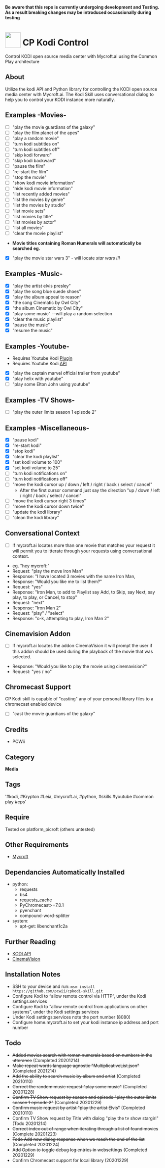 **Be aware that this repo is currently undergoing development and Testing. As a result breaking changes may be introduced occassionally during testing**
# <img src='https://raw.githack.com/FortAwesome/Font-Awesome/master/svgs/solid/tv.svg' card_color='#40DBB0' width='50' height='50' style='vertical-align:bottom'/> CP Kodi Control
Control KODI open source media center with Mycroft.ai using the Common Play architecture

## About 
Utilize the kodi API and Python library for controlling the KODI open source media center with Mycroft.ai.
The Kodi Skill uses conversational dialog to help you to control your KODI instance more naturally. 

## Examples -Movies-
*[ ] "play the movie guardians of the galaxy"
*[ ] "play the film planet of the apes"
*[ ] "play a random movie"
*[ ] "turn kodi subtitles on"
*[ ] "turn kodi subtitles off"
*[ ] "skip kodi forward"
*[ ] "skip kodi backward"
*[ ] "pause the film"
*[ ] "re-start the film"
*[ ] "stop the movie"
*[ ] "show kodi movie information"
*[ ] "hide kodi movie information"
*[ ] "list recently added movies"
*[ ] "list the movies by genre"
*[ ] "list the movies by studio"
*[ ] "list movie sets"
*[ ] "list movies by title"
*[ ] "list movies by actor"
*[ ] "list all movies"
*[ ] "clear the movie playlist"
* **Movie titles containing Roman Numerals will automatically be searched**
**eg.** 
*[x] "play the movie star wars 3" - will locate *star wars III* 
## Examples -Music-
*[x] "play the artist elvis presley”
*[x] "play the song blue suede shoes"
*[x] "play the album appeal to reason”
*[x] "the song Cinematic by Owl City"
*[x] "the album Cinematic by Owl City"
*[x] "play some music" --will play a random selection
*[x] "clear the music playlist"
*[x] "pause the music"
*[x] "resume the music"
## Examples -Youtube- 
- Requires Youtube Kodi [Plugin](https://github.com/anxdpanic/plugin.video.youtube/releases)
- Requires Youtube Kodi [API](https://github.com/anxdpanic/plugin.video.youtube/wiki/Personal-API-Keys)
*[x] "play the captain marvel official trailer from youtube”
*[x] "play helix with youtube”
*[ ] "play some Elton John using youtube"
## Examples -TV Shows-
*[ ] "play the outer limits season 1 episode 2”
## Examples -Miscellaneous-
*[x] "pause kodi"
*[x] "re-start kodi"
*[x] "stop kodi"
*[x] "clear the kodi playlist"
*[x] "set kodi volume to 100"
*[x] "set kodi volume to 25"
*[ ] "turn kodi notifications on"
*[ ] "turn kodi notifications off"
*[ ] "move the kodi cursor up / down / left / right / back / select / cancel"
  - After the first cursor command just say the direction "up / down / left / right / back / select / cancel"
*[ ] "move the kodi cursor right 3 times"
*[ ] "move the kodi cursor down twice"
*[ ] "update the kodi library"
*[ ] "clean the kodi library"
## Conversational Context
*[ ] If mycroft.ai locates more than one movie that matches your request it will permit you to itterate through your requests
using conversational context.
* eg. "hey mycroft:"
* Request: "play the move Iron Man"
* Response: "I have located 3 movies with the name Iron Man, 
* Response: "Would you like me to list them?"
* Request: "yes"
* Response: "Iron Man, to add to Playlist say Add, to Skip, say Next, say play, to play, or Cancel, to stop"
* Request: "next"
* Response: "Iron Man 2"
* Request: "play" / "select"
* Response: "o-k, attempting to play, Iron Man 2"
## Cinemavision Addon
*[ ] If mycroft.ai locates the addon CinemaVision it will prompt the user if this addon should be used during the 
playback of the movie that was selected.
* Response: "Would you like to play the movie using cinemavision?"
* Request: "yes / no"
## Chromecast Support
CP Kodi skill is capable of "casting" any of your personal library files to a chromecast enabled device
*[ ] "cast the movie guardians of the galaxy"
## Credits 
* PCWii
## Category
**Media**
## Tags
'#kodi, #Krypton #Leia, #mycroft.ai, #python, #skills #youtube #common play #cps'
## Require
Tested on platform_picroft (others untested) 
## Other Requirements
- [Mycroft](https://docs.mycroft.ai/installing.and.running/installation)
## Dependancies **Automatically Installed**
* python:
    - requests
    - bs4
    - requests_cache
    - PyChromecast>=7.0.1
    - pyenchant
    - compound-word-splitter
* system:
    - apt-get: libenchant1c2a
## Further Reading
- [KODI API](https://kodi.wiki/index.php?title=JSON-RPC_API/v8)
- [CinemaVision](https://kodi.wiki/view/Add-on:CinemaVision)
## Installation Notes
- SSH to your device and run: `msm install https://github.com/pcwii/cpkodi-skill.git`
- Configure Kodi to “allow remote control via HTTP”, under the Kodi settings:services
- Configure Kodi to “allow remote control from applications on other systems”, under the Kodi settings:services
- Under Kodi settings:services note the port number (8080)
- Configure home.mycroft.ai to set your kodi instance ip address and port number
## Todo
- ~~Added movies search with roman numerals based on numbers in the utterance~~ (Completed 20201214)
- ~~Make repeat words language agnostic "MultiplicativeList.json"~~ (Completed 2021214)
- ~~Add the ability to search music by album and artist~~ (Completed 20210110)
- ~~Correct the random music request "play some music"~~ (Completed 20201228) 
- ~~Confirm TV Show request by season and episode "play the outer limits season 1 episode 2"~~ (Completed 20201229)
- ~~Confirm music request by artist "play the artist Elvis"~~ (Completed 20210110)
- Confirm TV Show request by Title with dialog "play the tv show stargirl" (Todo 20201214)
- ~~Correct index out of range when iterating through a list of found movies~~ (Complete 20201223)
- ~~Todo Add new dialog response when we reach the end of the list~~ (Completed 20201224)
- ~~Add Option to toggle debug log entries in websettings~~ (Completed 20201229)
- Confirm Chromecast support for local library (20201229)